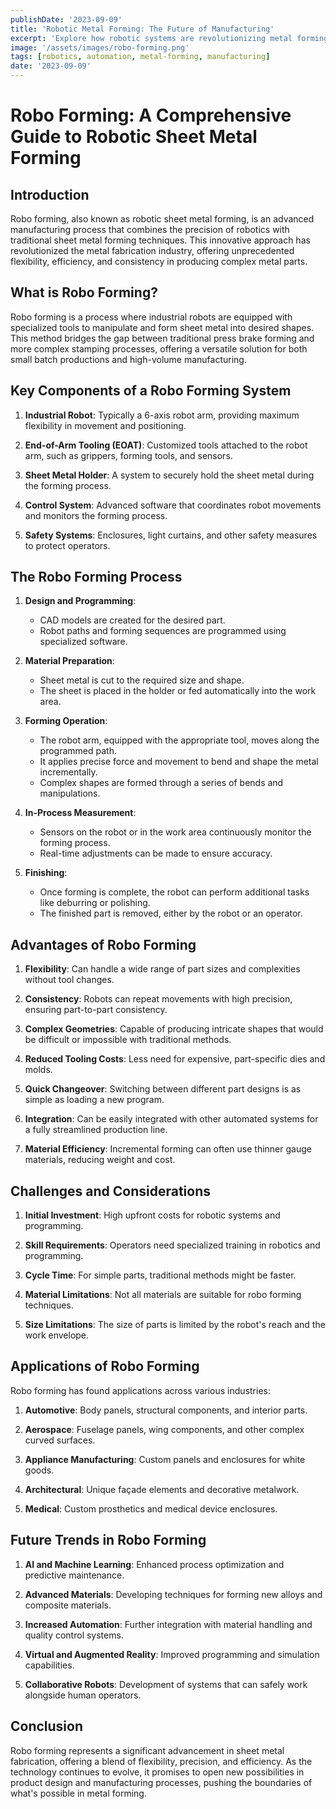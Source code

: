 ```yaml
---
publishDate: '2023-09-09'
title: 'Robotic Metal Forming: The Future of Manufacturing'
excerpt: 'Explore how robotic systems are revolutionizing metal forming processes with increased precision and efficiency.'
image: '/assets/images/robo-forming.png'
tags: [robotics, automation, metal-forming, manufacturing]
date: '2023-09-09'
---
```


# Robo Forming: A Comprehensive Guide to Robotic Sheet Metal Forming

## Introduction

Robo forming, also known as robotic sheet metal forming, is an advanced manufacturing process that combines the precision of robotics with traditional sheet metal forming techniques. This innovative approach has revolutionized the metal fabrication industry, offering unprecedented flexibility, efficiency, and consistency in producing complex metal parts.

## What is Robo Forming?

Robo forming is a process where industrial robots are equipped with specialized tools to manipulate and form sheet metal into desired shapes. This method bridges the gap between traditional press brake forming and more complex stamping processes, offering a versatile solution for both small batch productions and high-volume manufacturing.

## Key Components of a Robo Forming System

1. **Industrial Robot**: Typically a 6-axis robot arm, providing maximum flexibility in movement and positioning.

2. **End-of-Arm Tooling (EOAT)**: Customized tools attached to the robot arm, such as grippers, forming tools, and sensors.

3. **Sheet Metal Holder**: A system to securely hold the sheet metal during the forming process.

4. **Control System**: Advanced software that coordinates robot movements and monitors the forming process.

5. **Safety Systems**: Enclosures, light curtains, and other safety measures to protect operators.

## The Robo Forming Process

1. **Design and Programming**: 
   - CAD models are created for the desired part.
   - Robot paths and forming sequences are programmed using specialized software.

2. **Material Preparation**:
   - Sheet metal is cut to the required size and shape.
   - The sheet is placed in the holder or fed automatically into the work area.

3. **Forming Operation**:
   - The robot arm, equipped with the appropriate tool, moves along the programmed path.
   - It applies precise force and movement to bend and shape the metal incrementally.
   - Complex shapes are formed through a series of bends and manipulations.

4. **In-Process Measurement**:
   - Sensors on the robot or in the work area continuously monitor the forming process.
   - Real-time adjustments can be made to ensure accuracy.

5. **Finishing**:
   - Once forming is complete, the robot can perform additional tasks like deburring or polishing.
   - The finished part is removed, either by the robot or an operator.

## Advantages of Robo Forming

1. **Flexibility**: Can handle a wide range of part sizes and complexities without tool changes.

2. **Consistency**: Robots can repeat movements with high precision, ensuring part-to-part consistency.

3. **Complex Geometries**: Capable of producing intricate shapes that would be difficult or impossible with traditional methods.

4. **Reduced Tooling Costs**: Less need for expensive, part-specific dies and molds.

5. **Quick Changeover**: Switching between different part designs is as simple as loading a new program.

6. **Integration**: Can be easily integrated with other automated systems for a fully streamlined production line.

7. **Material Efficiency**: Incremental forming can often use thinner gauge materials, reducing weight and cost.

## Challenges and Considerations

1. **Initial Investment**: High upfront costs for robotic systems and programming.

2. **Skill Requirements**: Operators need specialized training in robotics and programming.

3. **Cycle Time**: For simple parts, traditional methods might be faster.

4. **Material Limitations**: Not all materials are suitable for robo forming techniques.

5. **Size Limitations**: The size of parts is limited by the robot's reach and the work envelope.

## Applications of Robo Forming

Robo forming has found applications across various industries:

1. **Automotive**: Body panels, structural components, and interior parts.

2. **Aerospace**: Fuselage panels, wing components, and other complex curved surfaces.

3. **Appliance Manufacturing**: Custom panels and enclosures for white goods.

4. **Architectural**: Unique façade elements and decorative metalwork.

5. **Medical**: Custom prosthetics and medical device enclosures.

## Future Trends in Robo Forming

1. **AI and Machine Learning**: Enhanced process optimization and predictive maintenance.

2. **Advanced Materials**: Developing techniques for forming new alloys and composite materials.

3. **Increased Automation**: Further integration with material handling and quality control systems.

4. **Virtual and Augmented Reality**: Improved programming and simulation capabilities.

5. **Collaborative Robots**: Development of systems that can safely work alongside human operators.

## Conclusion

Robo forming represents a significant advancement in sheet metal fabrication, offering a blend of flexibility, precision, and efficiency. As the technology continues to evolve, it promises to open new possibilities in product design and manufacturing processes, pushing the boundaries of what's possible in metal forming.